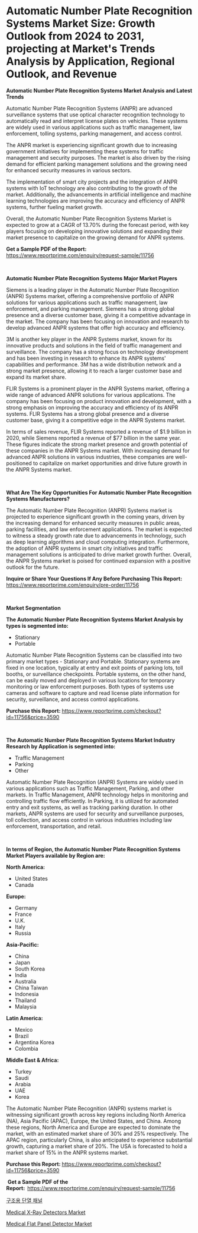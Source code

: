 <p><h1>Automatic Number Plate Recognition Systems Market Size: Growth Outlook from 2024 to 2031, projecting at Market's Trends Analysis by Application, Regional Outlook, and Revenue</h1></p><p><strong>Automatic Number Plate Recognition Systems Market Analysis and Latest Trends</strong></p>
<p><p>Automatic Number Plate Recognition Systems (ANPR) are advanced surveillance systems that use optical character recognition technology to automatically read and interpret license plates on vehicles. These systems are widely used in various applications such as traffic management, law enforcement, tolling systems, parking management, and access control.</p><p>The ANPR market is experiencing significant growth due to increasing government initiatives for implementing these systems for traffic management and security purposes. The market is also driven by the rising demand for efficient parking management solutions and the growing need for enhanced security measures in various sectors.</p><p>The implementation of smart city projects and the integration of ANPR systems with IoT technology are also contributing to the growth of the market. Additionally, the advancements in artificial intelligence and machine learning technologies are improving the accuracy and efficiency of ANPR systems, further fueling market growth.</p><p>Overall, the Automatic Number Plate Recognition Systems Market is expected to grow at a CAGR of 13.70% during the forecast period, with key players focusing on developing innovative solutions and expanding their market presence to capitalize on the growing demand for ANPR systems.</p></p>
<p><strong>Get a Sample PDF of the Report:&nbsp;</strong> <a href="https://www.reportprime.com/enquiry/request-sample/11756">https://www.reportprime.com/enquiry/request-sample/11756</a></p>
<p>&nbsp;</p>
<p><strong>Automatic Number Plate Recognition Systems Major Market Players</strong></p>
<p><p>Siemens is a leading player in the Automatic Number Plate Recognition (ANPR) Systems market, offering a comprehensive portfolio of ANPR solutions for various applications such as traffic management, law enforcement, and parking management. Siemens has a strong global presence and a diverse customer base, giving it a competitive advantage in the market. The company has been focusing on innovation and research to develop advanced ANPR systems that offer high accuracy and efficiency.</p><p>3M is another key player in the ANPR Systems market, known for its innovative products and solutions in the field of traffic management and surveillance. The company has a strong focus on technology development and has been investing in research to enhance its ANPR systems' capabilities and performance. 3M has a wide distribution network and a strong market presence, allowing it to reach a larger customer base and expand its market share.</p><p>FLIR Systems is a prominent player in the ANPR Systems market, offering a wide range of advanced ANPR solutions for various applications. The company has been focusing on product innovation and development, with a strong emphasis on improving the accuracy and efficiency of its ANPR systems. FLIR Systems has a strong global presence and a diverse customer base, giving it a competitive edge in the ANPR Systems market.</p><p>In terms of sales revenue, FLIR Systems reported a revenue of $1.9 billion in 2020, while Siemens reported a revenue of $77 billion in the same year. These figures indicate the strong market presence and growth potential of these companies in the ANPR Systems market. With increasing demand for advanced ANPR solutions in various industries, these companies are well-positioned to capitalize on market opportunities and drive future growth in the ANPR Systems market.</p></p>
<p>&nbsp;</p>
<p><strong>What Are The Key Opportunities For Automatic Number Plate Recognition Systems Manufacturers?</strong></p>
<p><p>The Automatic Number Plate Recognition (ANPR) Systems market is projected to experience significant growth in the coming years, driven by the increasing demand for enhanced security measures in public areas, parking facilities, and law enforcement applications. The market is expected to witness a steady growth rate due to advancements in technology, such as deep learning algorithms and cloud computing integration. Furthermore, the adoption of ANPR systems in smart city initiatives and traffic management solutions is anticipated to drive market growth further. Overall, the ANPR Systems market is poised for continued expansion with a positive outlook for the future.</p></p>
<p><strong>Inquire or Share Your Questions If Any Before Purchasing This Report:</strong> <a href="https://www.reportprime.com/enquiry/pre-order/11756">https://www.reportprime.com/enquiry/pre-order/11756</a></p>
<p>&nbsp;</p>
<p><strong>Market Segmentation</strong></p>
<p><strong>The Automatic Number Plate Recognition Systems Market Analysis by types is segmented into:</strong></p>
<p><ul><li>Stationary</li><li>Portable</li></ul></p>
<p><p>Automatic Number Plate Recognition Systems can be classified into two primary market types - Stationary and Portable. Stationary systems are fixed in one location, typically at entry and exit points of parking lots, toll booths, or surveillance checkpoints. Portable systems, on the other hand, can be easily moved and deployed in various locations for temporary monitoring or law enforcement purposes. Both types of systems use cameras and software to capture and read license plate information for security, surveillance, and access control applications.</p></p>
<p><strong>Purchase this Report:&nbsp;</strong><a href="https://www.reportprime.com/checkout?id=11756&price=3590">https://www.reportprime.com/checkout?id=11756&price=3590</a></p>
<p>&nbsp;</p>
<p><strong>The Automatic Number Plate Recognition Systems Market Industry Research by Application is segmented into:</strong></p>
<p><ul><li>Traffic Management</li><li>Parking</li><li>Other</li></ul></p>
<p><p>Automatic Number Plate Recognition (ANPR) Systems are widely used in various applications such as Traffic Management, Parking, and other markets. In Traffic Management, ANPR technology helps in monitoring and controlling traffic flow efficiently. In Parking, it is utilized for automated entry and exit systems, as well as tracking parking duration. In other markets, ANPR systems are used for security and surveillance purposes, toll collection, and access control in various industries including law enforcement, transportation, and retail.</p></p>
<p>&nbsp;</p>
<p><strong>In terms of Region, the Automatic Number Plate Recognition Systems Market Players available by Region are:</strong></p>
<p>
    <p> <strong> North America: </strong>
        <ul>
            <li>United States</li>
            <li>Canada</li>
        </ul>
        </p> 
    <p> <strong> Europe: </strong>
        <ul>
            <li>Germany</li>
            <li>France</li>
            <li>U.K.</li>
            <li>Italy</li>
            <li>Russia</li>
        </ul>
        </p> 
    <p> <strong> Asia-Pacific: </strong>
        <ul>
            <li>China</li>
            <li>Japan</li>
            <li>South Korea</li>
            <li>India</li>
            <li>Australia</li>
            <li>China Taiwan</li>
            <li>Indonesia</li>
            <li>Thailand</li>
            <li>Malaysia</li>
        </ul>
        </p> 
    <p> <strong> Latin America: </strong>
        <ul>
            <li>Mexico</li>
            <li>Brazil</li>
            <li>Argentina Korea</li>
            <li>Colombia</li>
        </ul>
        </p> 
    <p> <strong> Middle East & Africa: </strong>
        <ul>
            <li>Turkey</li>
            <li>Saudi</li>
            <li>Arabia</li>
            <li>UAE</li>
            <li>Korea</li>
        </ul>
    </p>
    </p>
<p><p>The Automatic Number Plate Recognition (ANPR) systems market is witnessing significant growth across key regions including North America (NA), Asia Pacific (APAC), Europe, the United States, and China. Among these regions, North America and Europe are expected to dominate the market, with an estimated market share of 30% and 25% respectively. The APAC region, particularly China, is also anticipated to experience substantial growth, capturing a market share of 20%. The USA is forecasted to hold a market share of 15% in the ANPR systems market.</p></p>
<p><strong>Purchase this Report: </strong><a href="https://www.reportprime.com/checkout?id=11756&price=3590">https://www.reportprime.com/checkout?id=11756&price=3590</a></p>
<p>&nbsp;<strong>Get a Sample PDF of the Report:&nbsp;&nbsp;</strong><a href="https://www.reportprime.com/enquiry/request-sample/11756">https://www.reportprime.com/enquiry/request-sample/11756</a></p>
<p><strong></strong></p>
<p><p><a href="https://medium.com/@timkunzety907856/%EA%B5%AC%EC%A1%B0-%EA%B2%A9%EC%9E%90-%ED%8C%A8%EB%84%90-%EC%8B%9C%EC%9E%A5-%ED%86%B5%EC%B0%B0-%EC%8B%9C%EC%9E%A5-%EB%8F%99%ED%96%A5-%EC%84%B1%EC%9E%A5-2024%EB%85%84%EB%B6%80%ED%84%B0-2031%EB%85%84%EA%B9%8C%EC%A7%80-%EC%98%88%EC%B8%A1%EB%90%9C-%EC%A0%95%EB%B3%B4-b130c412ff8a">구조용 단열 패널</a></p><p><a href="https://view.publitas.com/reportprime-1/medical-x-ray-detectors-market-research-report-provides-thorough-industry-overview-which-offers-an-in-depth-analysis-of-product-trends-and-new-market-divisions/">Medical X-Ray Detectors Market</a></p><p><a href="https://view.publitas.com/reportprime-1/medical-flat-panel-detector-market-size-2023-2030-global-industrial-analysis-key-geographical-regions-market-share-top-key-players-product-types-and-forecast-research-report/">Medical Flat Panel Detector Market</a></p></p>